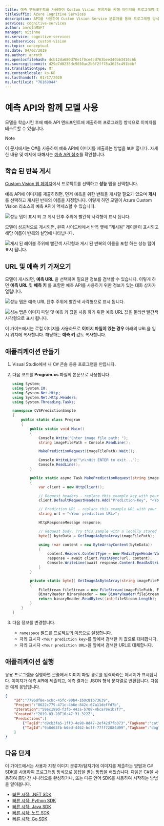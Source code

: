 ```yaml
---
title: 예측 엔드포인트를 사용하여 Custom Vision 분류자를 통해 이미지를 프로그래밍 방식으로 테스트
titleSuffix: Azure Cognitive Services
description: API를 사용하여 Custom Vision Service 분류자를 통해 프로그래밍 방식으로 이미지를 테스트하는 방법을 알아봅니다.
services: cognitive-services
author: anrothMSFT
manager: nitinme
ms.service: cognitive-services
ms.subservice: custom-vision
ms.topic: conceptual
ms.date: 04/02/2019
ms.author: anroth
ms.openlocfilehash: dcb12da680d70e1f0ce4cd763bee340bb3416c6b
ms.sourcegitcommit: d29e7d0235dc9650ac2b6f2ff78a3625c491bbbf
ms.translationtype: MT
ms.contentlocale: ko-KR
ms.lasthandoff: 01/17/2020
ms.locfileid: "76169944"
---
```

# <a name="use-your-model-with-the-prediction-api"></a>예측 API와 함께 모델 사용

모델을 학습시킨 후에 예측 API 엔드포인트에 제출하여 프로그래밍 방식으로 이미지를 테스트할 수 있습니다.

> [!NOTE]
> 이 문서에서는 C#을 사용하여 예측 API에 이미지를 제출하는 방법을 보여 줍니다. 자세한 내용 및 예제에 대해서는 [예측 API 참조](https://southcentralus.dev.cognitive.microsoft.com/docs/services/Custom_Vision_Prediction_3.0/operations/5c82db60bf6a2b11a8247c15)를 확인합니다.

## <a name="publish-your-trained-iteration"></a>학습 된 반복 게시

[Custom Vision 웹 페이지](https://customvision.ai)에서 프로젝트를 선택하고 __성능__ 탭을 선택합니다.

예측 API에 이미지를 제출하려면, 먼저 예측을 위한 반복을 게시할 필요가 있으며 __게시__ 를 선택하고 게시된 반복의 이름을 지정합니다. 이렇게 하면 모델이 Azure Custom Vision 리소스의 예측 API에 액세스할 수 있습니다.

![성능 탭이 표시 되 고 게시 단추 주위에 빨간색 사각형이 표시 됩니다.](./media/use-prediction-api/unpublished-iteration.png)

모델이 성공적으로 게시되면, 왼쪽 사이드바에서 반복 옆에 "게시됨" 레이블이 표시되고 해당 이름이 반복의 설명에 나타납니다.

![게시 된 레이블 주위에 빨간색 사각형과 게시 된 반복의 이름을 포함 하는 성능 탭이 표시 됩니다.](./media/use-prediction-api/published-iteration.png)

## <a name="get-the-url-and-prediction-key"></a>URL 및 예측 키 가져오기

모델이 게시되면, __예측 URL__ 을 선택하여 필요한 정보를 검색할 수 있습니다. 이렇게 하면 __예측 URL__ 및 __예측 키__ 를 포함한 예측 API를 사용하기 위한 정보가 있는 대화 상자가 열립니다.

![성능 탭은 예측 URL 단추 주위에 빨간색 사각형으로 표시 됩니다.](./media/use-prediction-api/published-iteration-prediction-url.png)

![성능 탭은 이미지 파일 및 예측 키 값을 사용 하기 위한 예측 URL 값을 둘러싼 빨간색 사각형으로 표시 됩니다.](./media/use-prediction-api/prediction-api-info.png)


이 가이드에서는 로컬 이미지를 사용하므로 **이미지 파일이 있는 경우** 아래의 URL을 임시 위치에 복사합니다. 해당하는 __예측 키__ 값도 복사합니다.

## <a name="create-the-application"></a>애플리케이션 만들기

1. Visual Studio에서 새 C# 콘솔 응용 프로그램을 만듭니다.

1. 다음 코드를 __Program.cs__ 파일의 본문으로 사용합니다.

    ```csharp
    using System;
    using System.IO;
    using System.Net.Http;
    using System.Net.Http.Headers;
    using System.Threading.Tasks;

    namespace CVSPredictionSample
    {
        public static class Program
        {
            public static void Main()
            {
                Console.Write("Enter image file path: ");
                string imageFilePath = Console.ReadLine();

                MakePredictionRequest(imageFilePath).Wait();

                Console.WriteLine("\n\nHit ENTER to exit...");
                Console.ReadLine();
            }

            public static async Task MakePredictionRequest(string imageFilePath)
            {
                var client = new HttpClient();

                // Request headers - replace this example key with your valid Prediction-Key.
                client.DefaultRequestHeaders.Add("Prediction-Key", "<Your prediction key>");

                // Prediction URL - replace this example URL with your valid Prediction URL.
                string url = "<Your prediction URL>";

                HttpResponseMessage response;

                // Request body. Try this sample with a locally stored image.
                byte[] byteData = GetImageAsByteArray(imageFilePath);

                using (var content = new ByteArrayContent(byteData))
                {
                    content.Headers.ContentType = new MediaTypeHeaderValue("application/octet-stream");
                    response = await client.PostAsync(url, content);
                    Console.WriteLine(await response.Content.ReadAsStringAsync());
                }
            }

            private static byte[] GetImageAsByteArray(string imageFilePath)
            {
                FileStream fileStream = new FileStream(imageFilePath, FileMode.Open, FileAccess.Read);
                BinaryReader binaryReader = new BinaryReader(fileStream);
                return binaryReader.ReadBytes((int)fileStream.Length);
            }
        }
    }
    ```

1. 다음 정보를 변경합니다.
   * `namespace` 필드를 프로젝트의 이름으로 설정합니다.
   * 자리 표시자 `<Your prediction key>`를 앞에서 검색한 키 값으로 대체합니다.
   * 자리 표시자 `<Your prediction URL>`을 앞에서 검색한 URL로 대체합니다.

## <a name="run-the-application"></a>애플리케이션 실행

응용 프로그램을 실행하면 콘솔에서 이미지 파일 경로를 입력하라는 메시지가 표시됩니다. 이미지가 예측 API에 제출되고, 예측 결과는 JSON 형식 문자열로 반환됩니다. 다음은 예제 응답입니다.

```json
{
    "Id":"7796df8e-acbc-45fc-90b4-1b0c81b73639",
    "Project":"8622c779-471c-4b6e-842c-67a11deffd7b",
    "Iteration":"59ec199d-f3fb-443a-b708-4bca79e1b7f7",
    "Created":"2019-03-20T16:47:31.322Z",
    "Predictions":[
        {"TagId":"d9cb3fa5-1ff3-4e98-8d47-2ef42d7fb373","TagName":"cat", "Probability":1.0},
        {"TagId":"9a8d63fb-b6ed-4462-bcff-77ff72084d99","TagName":"dog", "Probability":0.1087869}
    ]
}
```

## <a name="next-steps"></a>다음 단계

이 가이드에서는 사용자 지정 이미지 분류자/탐지기에 이미지를 제출하는 방법과 C# SDK를 사용하여 프로그래밍 방식으로 응답을 받는 방법을 배웠습니다. 다음은 C#을 사용하여 종단 간 시나리오를 완성하거나, 또는 다른 언어 SDK를 사용하여 시작하는 방법을 알아봅니다.

* [빠른 시작: .NET SDK](csharp-tutorial.md)
* [빠른 시작: Python SDK](python-tutorial.md)
* [빠른 시작: Java SDK](java-tutorial.md)
* [빠른 시작: 노드 SDK](node-tutorial.md)
* [빠른 시작: Go SDK](go-tutorial.md)

